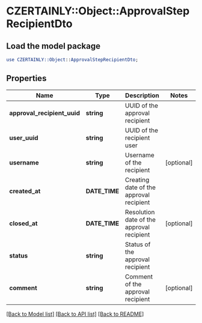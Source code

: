 # CZERTAINLY::Object::ApprovalStepRecipientDto

## Load the model package
```perl
use CZERTAINLY::Object::ApprovalStepRecipientDto;
```

## Properties
Name | Type | Description | Notes
------------ | ------------- | ------------- | -------------
**approval_recipient_uuid** | **string** | UUID of the approval recipient | 
**user_uuid** | **string** | UUID of the recipient user | 
**username** | **string** | Username of the recipient | [optional] 
**created_at** | **DATE_TIME** | Creating date of the approval recipient | 
**closed_at** | **DATE_TIME** | Resolution date of the approval recipient | [optional] 
**status** | **string** | Status of the approval recipient | 
**comment** | **string** | Comment of the approval recipient | [optional] 

[[Back to Model list]](../README.md#documentation-for-models) [[Back to API list]](../README.md#documentation-for-api-endpoints) [[Back to README]](../README.md)


